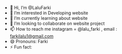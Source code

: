 - 👋 Hi, I’m @LaluFarki
- 👀 I’m interested in Developing website
- 🌱 I’m currently learning about website
- 💞️ I’m looking to collaborate on website project
- 📫 How to reach me instagram = @lalu_farki , email : farkilalu1@gmail.com
- 😄 Pronouns: Farki
- ⚡ Fun fact: 

<!---
LaluFarki/LaluFarki is a ✨ special ✨ repository because its `README.md` (this file) appears on your GitHub profile.
You can click the Preview link to take a look at your changes.
--->
